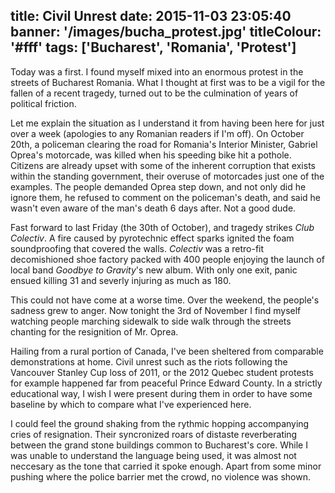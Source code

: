 title: Civil Unrest
date: 2015-11-03 23:05:40
banner: '/images/bucha_protest.jpg'
titleColour: '#fff'
tags: ['Bucharest', 'Romania', 'Protest']
---

Today was a first. I found myself mixed into an enormous protest in the streets of Bucharest Romania. What I thought at first was to be a vigil for the fallen of a recent tragedy, turned out to be the culmination of years of political friction.

Let me explain the situation as I understand it from having been here for just over a week (apologies to any Romanian readers if I'm off). On October 20th, a policeman clearing the road for Romania's Interior Minister, Gabriel Oprea's motorcade, was killed when his speeding bike hit a pothole. Citizens are already upset with some of the inherent corruption that exists within the standing government, their overuse of motorcades just one of the examples. The people demanded Oprea step down, and not only did he ignore them, he refused to comment on the policeman's death, and said he wasn't even aware of the man's death 6 days after. Not a good dude.

Fast forward to last Friday (the 30th of October), and tragedy strikes _Club Colectiv_. A fire caused by pyrotechnic effect sparks ignited the foam soundproofing that covered the walls. _Colectiv_ was a retro-fit decomishioned shoe factory packed with 400 people enjoying the launch of local band _Goodbye to Gravity_'s new album. With only one exit, panic ensued killing 31 and severly injuring as much as 180. 

This could not have come at a worse time. Over the weekend, the people's sadness grew to anger. Now tonight the 3rd of November I find myself watching people marching sidewalk to side walk through the streets chanting for the resignition of Mr. Oprea.

Hailing from a rural portion of Canada, I've been sheltered from comparable demonstrations at home. Civil unrest such as the riots following the Vancouver Stanley Cup loss of 2011, or the 2012 Quebec student protests for example happened far from peaceful Prince Edward County. In a strictly educational way, I wish I were present during them in order to have some baseline by which to compare what I've experienced here. 

I could feel the ground shaking from the rythmic hopping accompanying cries of resignation. Their syncronized roars of distaste reverberating between the grand stone buildings common to Bucharest's core. While I was unable to understand the language being used, it was almost not neccesary as the tone that carried it spoke enough. Apart from some minor pushing where the police barrier met the crowd, no violence was shown. 
